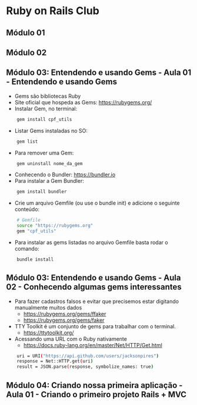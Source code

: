 # Ruby on Rails Club

## Módulo 01

## Módulo 02

## Módulo 03: Entendendo e usando Gems - Aula 01 - Entendendo e usando Gems
* Gems são bibliotecas Ruby
* Site oficial que hospeda as Gems: https://rubygems.org/
* Instalar Gem, no terminal: 
```sh
    gem install cpf_utils
```
* Listar Gems instaladas no SO:
```sh
    gem list
```
* Para remover uma Gem:
```sh
    gem uninstall nome_da_gem
```

* Conhecendo o Bundler: https://bundler.io
* Para instalar a Gem Bundler:
```sh
    gem install bundler
```
* Crie um arquivo Gemfile (ou use o bundle init) e adicione o seguinte conteúdo:
```sh
    # Gemfile
    source "https://rubygems.org"
    gem "cpf_utils"
```
* Para instalar as gems listadas no arquivo Gemfile basta rodar o comando:
```sh
    bundle install
```

## Módulo 03: Entendendo e usando Gems - Aula 02 - Conhecendo algumas gems interessantes
* Para fazer cadastros falsos e evitar que precisemos estar digitando manualmente muitos dados
    * https://rubygems.org/gems/ffaker
    * https://rubygems.org/gems/faker
* TTY Toolkit é um conjunto de gems para trabalhar com o terminal.
    * https://ttytoolkit.org/
* Acessando uma URL com o Ruby nativamente
    * https://docs.ruby-lang.org/en/master/Net/HTTP/Get.html
```sh
    uri = URI("https://api.github.com/users/jacksonpires")
    response = Net::HTTP.get(uri)
    result = JSON.parse(response, symbolize_names: true)
```

## Módulo 04: Criando nossa primeira aplicação - Aula 01 - Criando o primeiro projeto Rails + MVC
